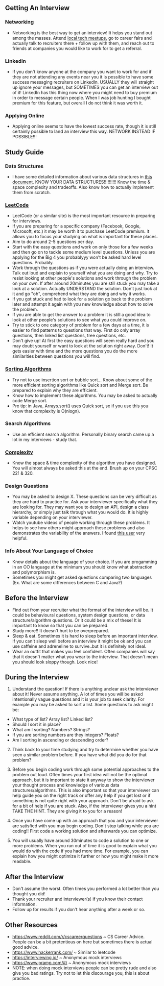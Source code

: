 ## Getting An Interview
### Networking
- Networking is the best way to get an interview! It helps you stand out among the masses. Attend [local tech meetups](https://www.meetup.com/cities/ca/bc/vancouver/tech/), go to career fairs and actually talk to recruiters there + follow up with them, and reach out to friends at companies you would like to work for to get a referral.
### LinkedIn
- If you don't know anyone at the company you want to work for and if they are not attending any events near you it is possible to have some success messaging recruiters on LinkedIn. USUALLY they will straight up ignore your messages, but SOMETIMES you can get an interview out of it! LinkedIn has this thing now where you might need to buy premium in order to message certain people. When I was job hunting I bought premium for this feature, but overall I do not think it was worth it. 
### Applying Online
- Applying online seems to have the lowest success rate, though it is still certainly possible to land an interview this way. NETWORK INSTEAD IF POSSIBLE!!!

## Study Guide
### Data Structures
- I have some detailed information about various data structures in [this document](https://github.com/lisageeee/InterviewPrep/blob/master/README.md). KNOW YOUR DATA STRUCTURES!!!!!!!!!! Know the time & space complexity and tradeoffs. Also know how to actually implement them from scratch. 
### [LeetCode](https://leetcode.com/)
- LeetCode (or a similar site) is the most important resource in preparing for interviews. 
- If you are preparing for a specific company (Facebook, Google, Microsoft, etc.) it may be worth it to purchase LeetCode premium. It allows you to focus your studying on what is important for these places.
- Aim to do around 2-5 questions per day. 
- Start with the easy questions and work on only those for a few weeks and then go on to tackle some medium level questions. Unless you are applying for the Big 4 you probablyyy won't be asked hard level questions. Probably. 
- Work through the questions as if you were actually doing an interview. Talk out loud and explain to yourself what you are doing and why. Try to resist looking at other people's solutions and work through the problem on your own. If after around 20minutes you are still stuck you may take a look at a solution. Actually UNDERSTAND the solution. Don't just look at it and go "oh", comprehend what they are doing and why it works. 
- If you got stuck and had to look for a solution go back to the problem later and attempt it again with you new knowledge about how to solve the problem.
- If you are able to get the answer to a problem it is still a good idea to look at other people's solutions to see what you could improve on. 
- Try to stick to one category of problem for a few days at a time, it is easier to find patterns to questions that way. First do only array questions, then linked list questions, tree questions, etc.
- Don't give up! At first the easy questions will seem really hard and you may doubt yourself or want to look at the solution right away. Don't! It gets easier with time and the more questions you do the more similarities between questions you will find.
### [Sorting Algorithms](https://en.wikipedia.org/wiki/Sorting_algorithm#Comparison_of_algorithms)
- Try not to use insertion sort or bubble sort... Know about some of the more efficient sorting algorithms like Quick sort and Merge sort. Be prepared to explain why they are efficient.
- Know how to implement these algorithms. You may be asked to actually code Merge sort.
- Pro tip: in Java, Arrays.sort() uses Quick sort, so if you use this you know that complexity is O(nlogn).
### Search Algorithms
- Use an efficient search algorithm. Personally binary search came up a lot in my interviews - study that.
### [Complexity](http://bigocheatsheet.com/)
- Know the space & time complexity of the algorithm you have designed. You will almost always be asked this at the end. Brush up on your CPSC 221 & 320. 
### Design Questions
- You may be asked to design X. These questions can be very difficult as they are hard to practice for. Ask your interviewer specifically what they are looking for. They may want you to design an API, design a class hierarchy, or simply just talk through what you would do. It is highly variable depending on your interviewer. 
- Watch youtube videos of people working through these problems. It helps to see how others might approach these problems and also demonstrates the variability of the answers. I found [this user](https://www.youtube.com/playlist?list=PLA8lYuzFlBqAy6dkZHj5VxUAaqr4vwrka) very helpful.
### Info About Your Language of Choice
- Know details about the language of your choice. If you are progamming in an OO language at the minimum you should know what abstraction and polymorphism is. 
- Sometimes you might get asked questions comparing two languages (Ex. What are some differences between C and Java?)
## Before the Interview
- Find out from your recruiter what the format of the interview will be. It could be behavioural questions, system design questions, or data structure/algorithm questions. Or it could be a mix of these! It is important to know so that you can be prepared.
- Study more!! It doesn't hurt to be overprepared.
- Sleep & eat. Sometimes it is hard to sleep before an important interview. If you can't sleep well before an interview it might be ok and you can use caffeine and adreneline to survive..but it is definitely not ideal. 
- Wear an outfit that makes you feel confident. Often companies will say that it doesn't matter what you wear to the interview. That doesn't mean you should look sloppy though. Look nice! 

## During the Interview
1) Understand the question! If there is anything unclear ask the interviewer about it! Never assume anything. A lot of times you will be asked intentionally vague questions and it is your job to seek clarity. For example you may be asked to sort a list. Some questions to ask might be: 
- What type of list? Array list? Linked list?
- Should I sort it in place?
- What am I sorting? Numbers? Strings?
- If you are sorting numbers are they integers? Floats?
- Am I sorting in ascending or descending order?

2) Think back to your time studying and try to determine whether you have seen a similar problem before. If you have what did you do for that problem? 

3) Before you begin coding work through some potential approaches to the problem out loud. Often times your first idea will not be the optimal approach, but it is important to state it anyway to show the interviewer your thought process and knowledge of various data structures/algorithms. This is also important so that your interviewer can help guide you on the right track or offer any help if you get lost or if something is not quite right with your approach. Don't be afraid to ask for a bit of help if you are stuck. Also, if the interviewer gives you a hint TAKE THE HINT. They are giving it to you for a reason! 

4) Once you have come up with an approach that you and your interviewer are satisfied with you may begin coding. Don't stop talking while you are coding!! First code a working solution and afterwards you can optimize.

5) You will usually have around 30minutes to code a solution to one or more problems. When you run out of time it is good to explain what you would do with the code if you had more time. For example, you can explain how you might optimize it further or how you might make it more readable. 

## After the Interview
- Don't assume the worst. Often times you performed a lot better than you thought you did!
- Thank your recruiter and interviewer(s) if you know their contact information.
- Follow up for results if you don't hear anything after a week or so.

## Other Resources
- https://www.reddit.com/r/cscareerquestions ~ CS Career Advice. People can be a bit pretentious on here but sometimes there is actual good advice.
- https://www.hackerrank.com/ ~ Similar to leetcode
- https://interviewing.io/ ~ Anonymous mock interviews
- https://www.pramp.com/#/ ~ Anonymous mock interviews
- NOTE: when doing mock interviews people can be pretty rude and also give you bad ratings. Try not to let this discourage you, this is about practice.
